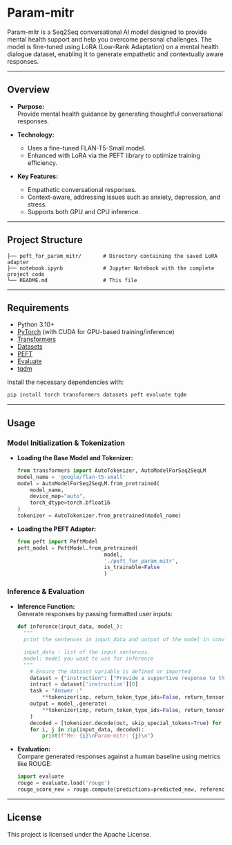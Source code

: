 # Param-mitr

Param-mitr is a Seq2Seq conversational AI model designed to provide mental health support and help you overcome personal challenges. The model is fine-tuned using LoRA (Low-Rank Adaptation) on a mental health dialogue dataset, enabling it to generate empathetic and contextually aware responses.

---

## Overview

- **Purpose:**  
  Provide mental health guidance by generating thoughtful conversational responses.

- **Technology:**  
  - Uses a fine-tuned FLAN-T5-Small model.
  - Enhanced with LoRA via the PEFT library to optimize training efficiency.

- **Key Features:**  
  - Empathetic conversational responses.
  - Context-aware, addressing issues such as anxiety, depression, and stress.
  - Supports both GPU and CPU inference.

---

## Project Structure

```
├── peft_for_param_mitr/       # Directory containing the saved LoRA adapter
├── notebook.ipynb             # Jupyter Notebook with the complete project code
└── README.md                  # This file
```

---

## Requirements

- Python 3.10+
- [PyTorch](https://pytorch.org/) (with CUDA for GPU-based training/inference)
- [Transformers](https://github.com/huggingface/transformers)
- [Datasets](https://github.com/huggingface/datasets)
- [PEFT](https://github.com/huggingface/peft)
- [Evaluate](https://huggingface.co/spaces/evaluate-metric/rouge)
- [tqdm](https://github.com/tqdm/tqdm)

Install the necessary dependencies with:

```bash
pip install torch transformers datasets peft evaluate tqdm
```

---

## Usage

### Model Initialization & Tokenization

- **Loading the Base Model and Tokenizer:**
  ```python
  from transformers import AutoTokenizer, AutoModelForSeq2SeqLM
  model_name = 'google/flan-t5-small'
  model = AutoModelForSeq2SeqLM.from_pretrained(
      model_name,
      device_map="auto",
      torch_dtype=torch.bfloat16
  )
  tokenizer = AutoTokenizer.from_pretrained(model_name)
  ```

- **Loading the PEFT Adapter:**
  ```python
  from peft import PeftModel
  peft_model = PeftModel.from_pretrained(
                              model, 
                              './peft_for_param_mitr', 
                              is_trainable=False
                              )
  ```


### Inference & Evaluation

- **Inference Function:**  
  Generate responses by passing formatted user inputs:
  ```python
  def inference(input_data, model_):
    """
    print the sentences in input_data and output of the model in conversational form.

    input_data : list of the input sentences.
    model: model you want to use for inference
    """
      # Ensure the dataset variable is defined or imported
      dataset = {"instruction": ["Provide a supportive response to the following:"]}
      intruct = dataset['instruction'][0]
      task = "Answer :"
          **tokenizer(inp, return_token_type_ids=False, return_tensors='pt', padding=True, truncation=True).to('cuda' if torch.cuda.is_available() else 'cpu')
      output = model_.generate(
          **tokenizer(inp, return_token_type_ids=False, return_tensors='pt', padding=True, truncation=True).to('cuda')
      )
      decoded = [tokenizer.decode(out, skip_special_tokens=True) for out in output]
      for i, j in zip(input_data, decoded):
          print(f"Me: {i}\nParam-mitr: {j}\n")
  ```

- **Evaluation:**  
  Compare generated responses against a human baseline using metrics like ROUGE:
  ```python
  import evaluate
  rouge = evaluate.load('rouge')
  rouge_score_new = rouge.compute(predictions=predicted_new, references=human_base_line)
  ```

---

## License

This project is licensed under the Apache License.
